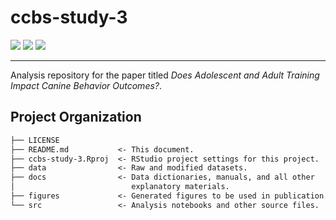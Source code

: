 # ccbs-study-3

<p align="left">
    <a href="LICENSE" alt="License">
        <img src="https://img.shields.io/github/license/iandinwoodie/ccbs-study-3" /></a>
    <img src="https://img.shields.io/github/repo-size/iandinwoodie/ccbs-study-3" />
    <a href="https://github.com/iandinwoodie/ccbs-study-3/releases" alt="Latest Release">
        <img src="https://img.shields.io/github/v/tag/iandinwoodie/ccbs-study-3" /></a>
</p>

---

Analysis repository for the paper titled _Does Adolescent and Adult Training Impact Canine Behavior Outcomes?_.

## Project Organization

```txt
├── LICENSE
├── README.md           <- This document.
├── ccbs-study-3.Rproj  <- RStudio project settings for this project.
├── data                <- Raw and modified datasets.
├── docs                <- Data dictionaries, manuals, and all other
│                          explanatory materials.
├── figures             <- Generated figures to be used in publication.
└── src                 <- Analysis notebooks and other source files.
```
